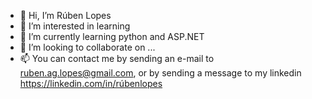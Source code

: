 - 👋 Hi, I’m Rúben Lopes
- 👀 I’m interested in learning
- 🌱 I’m currently learning python and ASP.NET
- 💞️ I’m looking to collaborate on ...
- 📫 You can contact me by sending an e-mail to ruben.ag.lopes@gmail.com, or by sending a message to my linkedin https://linkedin.com/in/rúbenlopes

<!---
ruben-ag-lopes/ruben-ag-lopes is a ✨ special ✨ repository because its `README.md` (this file) appears on your GitHub profile.
You can click the Preview link to take a look at your changes.
--->
